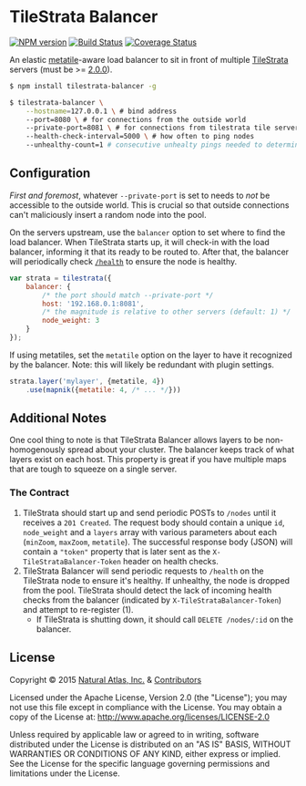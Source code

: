 # TileStrata Balancer
[![NPM version](http://img.shields.io/npm/v/tilestrata-balancer.svg?style=flat)](https://www.npmjs.org/package/tilestrata-balancer)
[![Build Status](https://travis-ci.org/naturalatlas/tilestrata-balancer.svg)](https://travis-ci.org/naturalatlas/tilestrata-balancer)
[![Coverage Status](http://img.shields.io/codecov/c/github/naturalatlas/tilestrata-balancer/master.svg?style=flat)](https://codecov.io/github/naturalatlas/tilestrata-balancer)

An elastic [metatile](http://wiki.openstreetmap.org/wiki/Meta_tiles)-aware load balancer to sit in front of multiple [TileStrata](https://github.com/naturalatlas/tilestrata) servers (must be >= [2.0.0](https://github.com/naturalatlas/tilestrata/releases/tag/v2.0.0)).

```sh
$ npm install tilestrata-balancer -g

$ tilestrata-balancer \
	--hostname=127.0.0.1 \ # bind address
	--port=8080 \ # for connections from the outside world
	--private-port=8081 \ # for connections from tilestrata tile servers
	--health-check-interval=5000 \ # how often to ping nodes
	--unhealthy-count=1 # consecutive unhealty pings needed to determine a host is unhealthy
```

## Configuration

*First and foremost*, whatever `--private-port` is set to needs to *not* be accessible to the outside world. This is crucial so that outside connections can't maliciously insert a random node into the pool.

On the servers upstream, use the `balancer` option to set where to find the load balancer. When TileStrata starts up, it will check-in with the load balancer, informing it that its ready to be routed to. After that, the balancer will periodically check [`/health`](https://github.com/naturalatlas/tilestrata#health-checks) to ensure the node is healthy.

```js
var strata = tilestrata({
	balancer: {
		/* the port should match --private-port */
		host: '192.168.0.1:8081',
		/* the magnitude is relative to other servers (default: 1) */
		node_weight: 3
	}
});
```

If using metatiles, set the `metatile` option on the layer to have it recognized by the balancer. Note: this will likely be redundant with plugin settings.

```js
strata.layer('mylayer', {metatile, 4})
	.use(mapnik({metatile: 4, /* ... */}))
```

## Additional Notes

One cool thing to note is that TileStrata Balancer allows layers to be non-homogenously spread about your cluster. The balancer keeps track of what layers exist on each host. This property is great if you have multiple maps that are tough to squeeze on a single server.

### The Contract

1. TileStrata should start up and send periodic POSTs to `/nodes` until it receives a `201 Created`. The request body should contain a unique `id`, `node_weight` and a `layers` array with various parameters about each (`minZoom`, `maxZoom`, `metatile`). The successful response body (JSON) will contain a `"token"` property that is later sent as the `X-TileStrataBalancer-Token` header on health checks.
2. TileStrata Balancer will send periodic requests to `/health` on the TileStrata node to ensure it's healthy. If unhealthy, the node is dropped from the pool. TileStrata should detect the lack of incoming health checks from the balancer (indicated by `X-TileStrataBalancer-Token`) and attempt to re-register (1).
	- If TileStrata is shutting down, it should call `DELETE /nodes/:id` on the balancer.

## License

Copyright &copy; 2015 [Natural Atlas, Inc.](https://github.com/naturalatlas) & [Contributors](https://github.com/naturalatlas/tilestrata-balancer/graphs/contributors)

Licensed under the Apache License, Version 2.0 (the "License"); you may not use this file except in compliance with the License. You may obtain a copy of the License at: http://www.apache.org/licenses/LICENSE-2.0

Unless required by applicable law or agreed to in writing, software distributed under the License is distributed on an "AS IS" BASIS, WITHOUT WARRANTIES OR CONDITIONS OF ANY KIND, either express or implied. See the License for the specific language governing permissions and limitations under the License.
